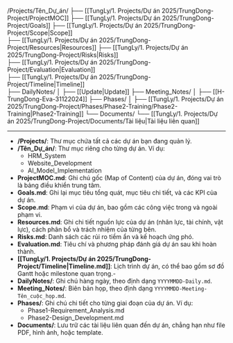 /Projects/Tên_Dự_án/
    ├── [[TungLy/1. Projects/Dự án 2025/TrungDong-Project/ProjectMOC]]
    ├── [[TungLy/1. Projects/Dự án 2025/TrungDong-Project/Goals]]
    ├── [[TungLy/1. Projects/Dự án 2025/TrungDong-Project/Scope|Scope]]    
    ├── [[TungLy/1. Projects/Dự án 2025/TrungDong-Project/Resources|Resources]]
    ├── [[TungLy/1. Projects/Dự án 2025/TrungDong-Project/Risks|Risks]]    
    ├── [[TungLy/1. Projects/Dự án 2025/TrungDong-Project/Evaluation|Evaluation]]   
    ├── [[TungLy/1. Projects/Dự án 2025/TrungDong-Project/Timeline|Timeline]]     
    ├── DailyNotes/
    │     ├── [[Update|Update]] 
    ├── Meeting_Notes/
    │     ├── [[H-TrungDong-Eva-31122024]]
    ├── Phases/
    │     ├── [[TungLy/1. Projects/Dự án 2025/TrungDong-Project/Phases/Phase2-Training/Phase2-Training|Phase2-Training]]
    └── Documents/
          └── [[TungLy/1. Projects/Dự án 2025/TrungDong-Project/Documents/Tài liệu|Tài liệu liên quan]]

---
- **/Projects/**: Thư mục chứa tất cả các dự án bạn đang quản lý.
- **/Tên_Dự_án/**: Thư mục riêng cho từng dự án. Ví dụ:
    - HRM_System
    - Website_Development
    - AI_Model_Implementation
- **ProjectMOC.md**: Ghi chú gốc (Map of Content) của dự án, đóng vai trò là bảng điều khiển trung tâm.
- **Goals.md**: Ghi lại mục tiêu tổng quát, mục tiêu chi tiết, và các KPI của dự án.
- **Scope.md**: Phạm vi của dự án, bao gồm các công việc trong và ngoài phạm vi.
- **Resources.md**: Ghi chi tiết nguồn lực của dự án (nhân lực, tài chính, vật lực), cách phân bổ và trách nhiệm của từng bên.
- **Risks.md**: Danh sách các rủi ro tiềm ẩn và kế hoạch ứng phó. 
- **Evaluation.md**: Tiêu chí và phương pháp đánh giá dự án sau khi hoàn thành. 
- **[[TungLy/1. Projects/Dự án 2025/TrungDong-Project/Timeline|Timeline.md]]**: Lịch trình dự án, có thể bao gồm sơ đồ Gantt hoặc milestone quan trọng.- 
- **DailyNotes/**: Ghi chú hàng ngày, theo định dạng `YYYYMMDD-Daily.md`.
- **Meeting_Notes/**: Biên bản họp, theo định dạng `YYYYMMDD-Meeting-Tên_cuộc_họp.md`.
- **Phases/**: Ghi chú chi tiết cho từng giai đoạn của dự án. Ví dụ:
    - Phase1-Requirement_Analysis.md
    - Phase2-Design_Development.md
- **Documents/**: Lưu trữ các tài liệu liên quan đến dự án, chẳng hạn như file PDF, hình ảnh, hoặc template.